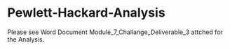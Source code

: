 # Pewlett-Hackard-Analysis
Please see Word Document Module_7_Challange_Deliverable_3 attched for the Analysis.
